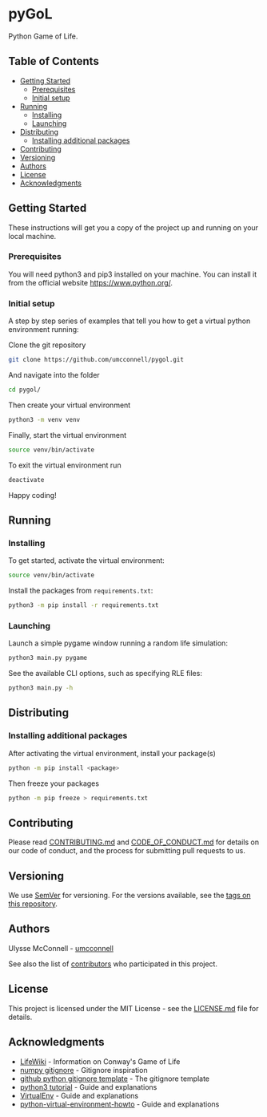 # pyGoL

Python Game of Life.

## Table of Contents

-   [Getting Started](#getting-started)
    -   [Prerequisites](#prerequisites)
    -   [Initial setup](#initial-setup)
-   [Running](#running)
    -   [Installing](#installing)
    -   [Launching](#launching)
-   [Distributing](#distributing)
    -   [Installing additional packages](#installing-additional-packages)
-   [Contributing](#contributing)
-   [Versioning](#versioning)
-   [Authors](#authors)
-   [License](#license)
-   [Acknowledgments](#acknowledgments)

## Getting Started

These instructions will get you a copy of the project up and running on your
local machine.

### Prerequisites

You will need python3 and pip3 installed on your machine. You can install it
from the official website https://www.python.org/.

### Initial setup

A step by step series of examples that tell you how to get a virtual python
environment running:

Clone the git repository

```bash
git clone https://github.com/umcconnell/pygol.git
```

And navigate into the folder

```bash
cd pygol/
```

Then create your virtual environment

```bash
python3 -m venv venv
```

Finally, start the virtual environment

```bash
source venv/bin/activate
```

To exit the virtual environment run

```bash
deactivate
```

Happy coding!

## Running

### Installing

To get started, activate the virtual environment:

```bash
source venv/bin/activate
```

Install the packages from `requirements.txt`:

```bash
python3 -m pip install -r requirements.txt
```

### Launching

Launch a simple pygame window running a random life simulation:

```bash
python3 main.py pygame
```

See the available CLI options, such as specifying RLE files:

```bash
python3 main.py -h
```

## Distributing

### Installing additional packages

After activating the virtual environment, install your package(s)

```bash
python -m pip install <package>
```

Then freeze your packages

```bash
python -m pip freeze > requirements.txt
```

## Contributing

Please read [CONTRIBUTING.md](CONTRIBUTING.md) and
[CODE_OF_CONDUCT.md](CODE_OF_CONDUCT.md) for details on our code of conduct, and
the process for submitting pull requests to us.

## Versioning

We use [SemVer](http://semver.org/) for versioning. For the versions available,
see the [tags on this repository](https://github.com/umcconnell/python-boilerplate-repo/tags).

## Authors

Ulysse McConnell - [umcconnell](https://github.com/umcconnell/)

See also the list of
[contributors](https://github.com/umcconnell/python-boilerplate-repo/contributors)
who participated in this project.

## License

This project is licensed under the MIT License - see the
[LICENSE.md](LICENSE.md) file for details.

## Acknowledgments

-   [LifeWiki](https://www.conwaylife.com/wiki/Main_Page) - Information on
    Conway's Game of Life
-   [numpy gitignore](https://github.com/numpy/numpy/blob/master/.gitignore) -
    Gitignore inspiration
-   [github python gitignore template](https://github.com/github/gitignore/blob/master/Python.gitignore) - The gitignore template
-   [python3 tutorial](https://docs.python.org/3/tutorial/venv.html) - Guide and
    explanations
-   [VirtualEnv](https://gist.github.com/raulqf/2ca75d7fef2824f03de9761b99b59371) -
    Guide and explanations
-   [python-virtual-environment-howto](https://gist.github.com/simonw/4835a22c79a8d3c29dd155c716b19e16) -
    Guide and explanations
